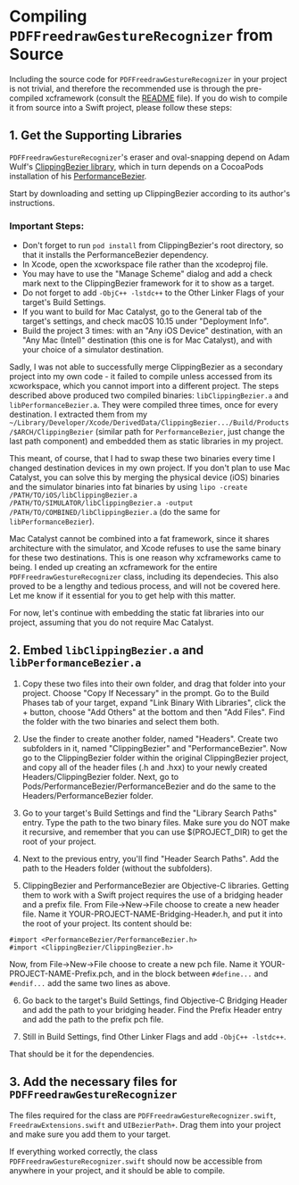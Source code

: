# Compiling <code>PDFFreedrawGestureRecognizer</code> from Source

Including the source code for <code>PDFFreedrawGestureRecognizer</code> in your project is not trivial, and therefore the recommended use is through the pre-compiled xcframework (consult the [README](README.md#installation) file). If you do wish to compile it from source into a Swift project, please follow these steps:

## 1. Get the Supporting Libraries
<code>PDFFreedrawGestureRecognizer</code>'s eraser and oval-snapping depend on Adam Wulf's [ClippingBezier library](https://github.com/adamwulf/ClippingBezier), which in turn depends on a CocoaPods installation of his [PerformanceBezier](https://github.com/adamwulf/PerformanceBezier).

Start by downloading and setting up ClippingBezier according to its author's instructions.

### Important Steps:
- Don't forget to run <code>pod install</code> from ClippingBezier's root directory, so that it installs the PerformanceBezier dependency.
- In Xcode, open the xcworkspace file rather than the xcodeproj file.
- You may have to use the "Manage Scheme" dialog and add a check mark next to the ClippingBezier framework for it to show as a target.
- Do not forget to add <code>-ObjC++ -lstdc++</code> to the Other Linker Flags of your target's Build Settings.
- If you want to build for Mac Catalyst, go to the General tab of the target's settings, and check macOS 10.15 under "Deployment Info".
- Build the project 3 times: with an "Any iOS Device" destination, with an "Any Mac (Intel)" destination (this one is for Mac Catalyst), and with your choice of a simulator destination.

Sadly, I was not able to successfully merge ClippingBezier as a secondary project into my own code - it failed to compile unless accessed from its xcworkspace, which you cannot import into a different project. The steps described above produced two compiled binaries: <code>libClippingBezier.a</code> and <code>libPerformanceBezier.a</code>. They were compiled three times, once for every destination. I extracted them from my <code>~/Library/Developer/Xcode/DerivedData/ClippingBezier.../Build/Products/$ARCH/ClippingBezier</code> (similar path for <code>PerformanceBezier</code>, just change the last path component) and embedded them as static libraries in my project.

This meant, of course, that I had to swap these two binaries every time I changed destination devices in my own project. If you don't plan to use Mac Catalyst, you can solve this by merging the physical device (iOS) binaries and the simulator binaries into fat binaries by using <code>lipo -create /PATH/TO/iOS/libClippingBezier.a /PATH/TO/SIMULATOR/libClippingBezier.a -output /PATH/TO/COMBINED/libClippingBezier.a</code> (do the same for <code>libPerformanceBezier</code>).

Mac Catalyst cannot be combined into a fat framework, since it shares architecture with the simulator, and Xcode refuses to use the same binary for these two destinations. This is one reason why xcframeworks came to being. I ended up creating an xcframework for the entire <code>PDFFreedrawGestureRecognizer</code> class, including its dependecies. This also proved to be a lengthy and tedious process, and will not be covered here. Let me know if it essential for you to get help with this matter.

For now, let's continue with embedding the static fat libraries into our project, assuming that you do not require Mac Catalyst.

## 2. Embed <code>libClippingBezier.a</code> and <code>libPerformanceBezier.a</code>
1. Copy these two files into their own folder, and drag that folder into your project. Choose "Copy If Necessary" in the prompt. Go to the Build Phases tab of your target, expand "Link Binary With Libraries", click the + button, choose "Add Others" at the bottom and then "Add Files". Find the folder with the two binaries and select them both.

2. Use the finder to create another folder, named "Headers". Create two subfolders in it, named "ClippingBezier" and "PerformanceBezier". Now go to the ClippingBezier folder within the original ClippingBezier project, and copy all of the header files (.h and .hxx) to your newly created Headers/ClippingBezier folder. Next, go to Pods/PerformanceBezier/PerformanceBezier and do the same to the Headers/PerformanceBezier folder.

3. Go to your target's Build Settings and find the "Library Search Paths" entry. Type the path to the two binary files. Make sure you do NOT make it recursive, and remember that you can use $(PROJECT_DIR) to get the root of your project.

4. Next to the previous entry, you'll find "Header Search Paths". Add the path to the Headers folder (without the subfolders).

5. ClippingBezier and PerformanceBezier are Objective-C libraries. Getting them to work with a Swift project requires the use of a bridging header and a prefix file. From File->New->File choose to create a new header file. Name it YOUR-PROJECT-NAME-Bridging-Header.h, and put it into the root of your project. Its content should be:
```
#import <PerformanceBezier/PerformanceBezier.h>
#import <ClippingBezier/ClippingBezier.h>
```
Now, from File->New->File choose to create a new pch file. Name it YOUR-PROJECT-NAME-Prefix.pch, and in the block between <code>#define...</code> and <code>#endif...</code> add the same two lines as above.

6. Go back to the target's Build Settings, find Objective-C Bridging Header and add the path to your bridging header. Find the Prefix Header entry and add the path to the prefix pch file.

7. Still in Build Settings, find Other Linker Flags and add <code>-ObjC++ -lstdc++</code>.

That should be it for the dependencies.

## 3. Add the necessary files for <code>PDFFreedrawGestureRecognizer</code>

The files required for the class are <code>PDFFreedrawGestureRecognizer.swift</code>, <code>FreedrawExtensions.swift</code> and <code>UIBezierPath+</code>. Drag them into your project and make sure you add them to your target.

If everything worked correctly, the class <code>PDFFreedrawGestureRecognizer.swift</code> should now be accessible from anywhere in your project, and it should be able to compile.

